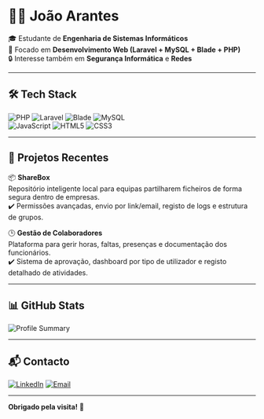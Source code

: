 # 👨‍💻 João Arantes

🎓 Estudante de **Engenharia de Sistemas Informáticos**  
🚀 Focado em **Desenvolvimento Web (Laravel + MySQL + Blade + PHP)**  
🔒 Interesse também em **Segurança Informática** e **Redes**

---

## 🛠️ Tech Stack

![PHP](https://img.shields.io/badge/PHP-777BB4?style=for-the-badge&logo=php&logoColor=white)
![Laravel](https://img.shields.io/badge/Laravel-E74430?style=for-the-badge&logo=laravel&logoColor=white)
![Blade](https://img.shields.io/badge/Blade-black?style=for-the-badge)
![MySQL](https://img.shields.io/badge/MySQL-005C84?style=for-the-badge&logo=mysql&logoColor=white)  
![JavaScript](https://img.shields.io/badge/JavaScript-F7DF1E?style=for-the-badge&logo=javascript&logoColor=black)
![HTML5](https://img.shields.io/badge/HTML5-E34F26?style=for-the-badge&logo=html5&logoColor=white)
![CSS3](https://img.shields.io/badge/CSS3-1572B6?style=for-the-badge&logo=css3&logoColor=white)

---

## 📌 Projetos Recentes

📦 **ShareBox**  
Repositório inteligente local para equipas partilharem ficheiros de forma segura dentro de empresas.  
✔️ Permissões avançadas, envio por link/email, registo de logs e estrutura de grupos.

🕒 **Gestão de Colaboradores**  
Plataforma para gerir horas, faltas, presenças e documentação dos funcionários.  
✔️ Sistema de aprovação, dashboard por tipo de utilizador e registo detalhado de atividades.

---

## 📊 GitHub Stats

![Profile Summary](https://github-profile-summary-cards.vercel.app/api/cards/profile-details?username=Arantes722&theme=github_dark)

---

## 📬 Contacto

[![LinkedIn](https://img.shields.io/badge/LinkedIn-0A66C2?style=for-the-badge&logo=linkedin&logoColor=white)](https://www.linkedin.com/in/joao-arantes-783647267/)
[![Email](https://img.shields.io/badge/Gmail-D14836?style=for-the-badge&logo=gmail&logoColor=white)](mailto:arantesjps@gmail.com)

---

**Obrigado pela visita!** 👋
